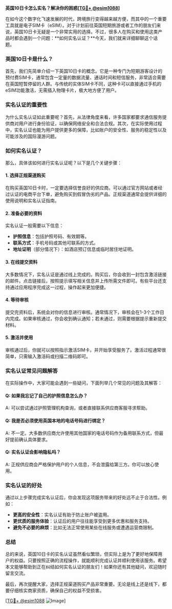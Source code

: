 **英国10日卡怎么实名？解决你的困惑[[TG💪+ @esim1088](https://t.me/s/esim1088)]**

在如今这个数字化飞速发展的时代，跨境旅行变得越来越方便，而其中的一个重要工具就是电子SIM卡（eSIM）。对于计划前往英国短期旅游或者工作的朋友们来说，英国10日卡无疑是一个非常实用的选择。不过，很多人在购买和使用这类产品时都会遇到一个问题：**如何实名认证？**今天，我们就来详细聊聊这个话题。

### 英国10日卡是什么？

首先，我们先简单介绍一下英国10日卡的概念。它是一种专门为短期游客设计的预付费SIM卡，通常包含一定量的数据流量、通话时间和短信服务，非常适合需要在英国短暂停留的人群。与传统的实体SIM卡不同，这种卡可以直接通过手机的eSIM功能激活，无需插入物理卡片，极大地方便了用户。

### 实名认证的重要性

为什么实名认证如此重要呢？首先，从法律角度来看，许多国家都要求通信服务提供商对用户进行身份验证，以确保网络安全和合法合规。其次，在实际使用过程中，实名认证也能为用户提供更多的保障，比如账户的安全性、服务的稳定性以及可能涉及的国际漫游问题。

### 如何实名认证？

那么，具体该如何进行实名认证呢？以下是几个关键步骤：

#### 1. **选择正规渠道购买**
   在购买英国10日卡时，一定要选择信誉良好的供应商。可以通过官方网站或者经过认证的电商平台下单，避免购买到假冒伪劣的产品。正规渠道通常会提供详细的使用说明和实名认证指南。

#### 2. **准备必要的资料**
   实名认证一般需要以下信息：
   - **护照信息**：包括护照号码、有效期等。
   - **联系方式**：手机号码或其他可联系的方式。
   - **地址证明**（部分情况下）：如酒店预订信息或临时居住地证明。

#### 3. **在线提交资料**
   大多数情况下，实名认证是通过线上完成的。购买后，你会收到一封包含激活链接的邮件。点击链接后，按照提示填写相关信息并上传所需文件即可。有些平台还支持通过应用程序完成这一过程，操作起来更加便捷。

#### 4. **等待审核**
   提交完资料后，系统会对你的信息进行审核。通常情况下，审核会在1-3个工作日内完成。如果审核通过，你会收到确认通知；若未通过，则需要根据提示重新提交材料。

#### 5. **激活并使用**
   审核通过后，你就可以按照指示激活SIM卡，并开始享受服务了。激活过程通常很简单，只需输入激活码或扫描二维码即可。

### 实名认证常见问题解答

在实际操作中，大家可能会遇到一些疑问，下面列举几个常见的问题及其解答：

#### Q: 如果我忘记了自己的护照信息怎么办？
A: 可以尝试通过护照管理机构查询，或者直接联系供应商客服寻求帮助。

#### Q: 我是否必须使用英国本地的电话号码进行绑定？
A: 不一定。大多数供应商允许使用其他国家的电话号码作为备用联系方式，但最好提前确认具体要求。

#### Q: 实名认证会影响隐私吗？
A: 正规供应商会严格保护用户的个人信息，不会泄露给第三方。你可以放心使用。

### 实名认证的好处

通过以上步骤完成实名认证后，你会发现这项服务带来的好处远不止于合法性。例如：
- **更高的安全性**：实名认证有助于防止账户被盗用。
- **更优质的服务体验**：认证后的用户往往能享受到更多优惠和服务支持。
- **避免不必要的麻烦**：比如无法正常使用某些在线服务或遭遇运营商限制。

### 总结

总的来说，英国10日卡的实名认证虽然看似繁琐，但实际上是为了更好地保障用户的权益。只要按照正确的流程操作，就能顺利完成认证并顺利使用该服务。希望本文能够帮助到正在纠结如何实名认证的朋友们！如果你还有其他疑问，欢迎随时留言交流。

最后，再次提醒大家，选择正规渠道购买产品非常重要。无论是线上还是线下，都要仔细核实商家资质，确保自己的权益不受损害。

[[TG💪+ @esim1088](https://t.me/s/esim1088) ![Image](https://i.postimg.cc/4NQfJmqS/Snipaste-2025-05-13-00-14-12.png)]